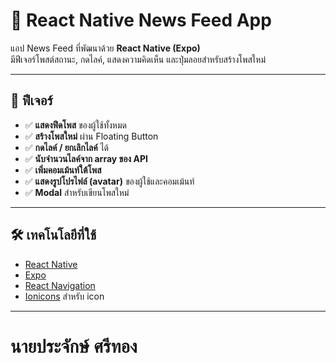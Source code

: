 # 📱 React Native News Feed App

แอป News Feed ที่พัฒนาด้วย **React Native (Expo)**  
มีฟีเจอร์โพสต์สถานะ, กดไลค์, แสดงความคิดเห็น และปุ่มลอยสำหรับสร้างโพสใหม่  

---

## 🚀 ฟีเจอร์

- ✅ **แสดงฟีดโพส** ของผู้ใช้ทั้งหมด
- ✅ **สร้างโพสใหม่** ผ่าน Floating Button
- ✅ **กดไลค์ / ยกเลิกไลค์** ได้
- ✅ **นับจำนวนไลค์จาก array ของ API**
- ✅ **เพิ่มคอมเม้นท์ใต้โพส**
- ✅ **แสดงรูปโปรไฟล์ (avatar)** ของผู้ใช้และคอมเม้นท์
- ✅ **Modal** สำหรับเขียนโพสใหม่

---

## 🛠 เทคโนโลยีที่ใช้

- [React Native](https://reactnative.dev/)
- [Expo](https://expo.dev/)
- [React Navigation](https://reactnavigation.org/)
- [Ionicons](https://ionic.io/ionicons) สำหรับ icon

---

# นายประจักษ์ ศรีทอง
